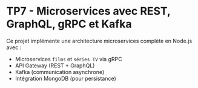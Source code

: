 
# TP7 - Microservices avec REST, GraphQL, gRPC et Kafka

Ce projet implémente une architecture microservices complète en Node.js avec :

- Microservices `films` et `séries TV` via gRPC
- API Gateway (REST + GraphQL)
- Kafka (communication asynchrone)
- Intégration MongoDB (pour persistance)
